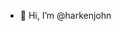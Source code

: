 - 👋 Hi, I’m @harkenjohn

<!---
harkenjohn/harkenjohn is a ✨ special ✨ repository because its `README.md` (this file) appears on your GitHub profile.
You can click the Preview link to take a look at your changes.
--->
